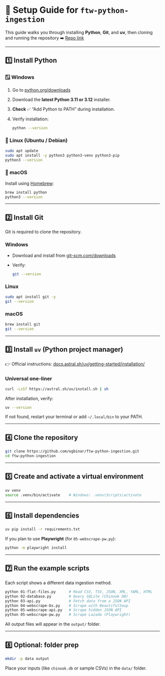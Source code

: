 # 🧰 Setup Guide for `ftw-python-ingestion`

This guide walks you through installing **Python**, **Git**, and **uv**, then cloning and running the repository
➡️ [Repo link](https://github.com/ogbinar/ftw-python-ingestion)

---

## 1️⃣ Install Python

### 🪟 Windows

1. Go to [python.org/downloads](https://www.python.org/downloads/)
2. Download the **latest Python 3.11 or 3.12** installer.
3. **Check** ✅ “Add Python to PATH” during installation.
4. Verify installation:

   ```bash
   python --version
   ```

### 🐧 Linux (Ubuntu / Debian)

```bash
sudo apt update
sudo apt install -y python3 python3-venv python3-pip
python3 --version
```

### 🍎 macOS

Install using [Homebrew](https://brew.sh):

```bash
brew install python
python3 --version
```

---

## 2️⃣ Install Git

Git is required to clone the repository.

### Windows

* Download and install from [git-scm.com/downloads](https://git-scm.com/downloads)
* Verify:

  ```bash
  git --version
  ```

### Linux

```bash
sudo apt install git -y
git --version
```

### macOS

```bash
brew install git
git --version
```

---

## 3️⃣ Install `uv` (Python project manager)

👉 Official instructions: [docs.astral.sh/uv/getting-started/installation/](https://docs.astral.sh/uv/getting-started/installation/)

### Universal one-liner

```bash
curl -LsSf https://astral.sh/uv/install.sh | sh
```

After installation, verify:

```bash
uv --version
```

If not found, restart your terminal or add `~/.local/bin` to your PATH.

---

## 4️⃣ Clone the repository

```bash
git clone https://github.com/ogbinar/ftw-python-ingestion.git
cd ftw-python-ingestion
```

---

## 5️⃣ Create and activate a virtual environment

```bash
uv venv
source .venv/bin/activate    # Windows: .venv\Scripts\activate
```

---

## 6️⃣ Install dependencies

```bash
uv pip install -r requirements.txt
```

If you plan to use **Playwright** (for `05-webscrape-pw.py`):

```bash
python -m playwright install
```

---

## 7️⃣ Run the example scripts

Each script shows a different data ingestion method.

```bash
python 01-flat-files.py      # Read CSV, TSV, JSON, XML, YAML, HTML
python 02-database.py        # Query SQLite (Chinook DB)
python 03-api.py             # Fetch data from a JSON API
python 04-webscrape-bs.py    # Scrape with BeautifulSoup
python 05-webscrape-api.py   # Scrape hidden JSON API
python 05-webscrape-pw.py    # Scrape Lazada (Playwright)
```

All output files will appear in the `output/` folder.

---

## 8️⃣ Optional: folder prep

```bash
mkdir -p data output
```

Place your inputs (like `chinook.db` or sample CSVs) in the `data/` folder.

 